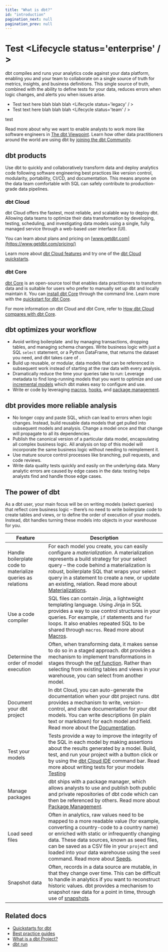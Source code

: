 ```yaml
---
title: "What is dbt?"
id: "introduction"
pagination_next: null
pagination_prev: null
---
```


# Test <Lifecycle status='enterprise' / >

<Snippet path="what-is-dbt-intro" />

dbt compiles and runs your analytics code against your data platform, enabling you and your team to collaborate on a single source of truth for metrics, insights, and business definitions. This single source of truth, combined with the ability to define tests for your data, reduces errors when logic changes, and alerts you when issues arise.
- Test text here blah blah blah <Lifecycle status='legacy' / >
- Test text here blah blah blah  <Lifecycle status='team' / >

<Expandable alt_header="test test" lifecycle='preview'> 

  test

</Expandable>

<Lightbox src="/img/docs/cloud-overview.jpg" width="60%" title="dbt works alongside your ingestion, visualization, and other data tools, so you can transform data directly in your cloud data platform." />

Read more about why we want to enable analysts to work more like software engineers in [The dbt Viewpoint](/community/resources/viewpoint). Learn how other data practitioners around the world are using dbt by [joining the dbt Community](https://www.getdbt.com/community/join-the-community).

## dbt products

Use dbt to quickly and collaboratively transform data and deploy analytics code following software engineering best practices like version control, modularity, portability, CI/CD, and documentation. This means anyone on the data team comfortable with SQL can safely contribute to production-grade data pipelines.

<!-- removing per Leona's feedback and pending review
To cater to the diverse needs of data teams, dbt offers two primary solutions:

- [**dbt Cloud**](#dbt-cloud) &mdash; A comprehensive, full managed service enabling teams to develop, test, deploy, and explore data products safely and reliably.
- [**dbt Core**](#dbt-core) &mdash; An open-source CLI tool that's suitable for users who prefer a manual setup.
-->

### dbt Cloud

dbt Cloud offers the fastest, most reliable, and scalable way to deploy dbt. Allowing data teams to optimize their data transformation by developing, testing, scheduling, and investigating data models using a single, fully managed service through a web-based user interface (UI).

You can learn about plans and pricing on [www.getdbt.com](https://www.getdbt.com/pricing/)

Learn more about [dbt Cloud features](/docs/cloud/about-cloud/dbt-cloud-features) and try one of the [dbt Cloud quickstarts](/docs/get-started-dbt).

### dbt Core

[dbt Core](/docs/core/about-core-setup) is an open-source tool that enables data practitioners to transform data and is suitable for users who prefer to manually set up dbt and locally maintain it. You can [install dbt Core](/docs/core/installation-overview) through the command line. Learn more with the [quickstart for dbt Core](https://docs.getdbt.com/guides/codespace?step=1).

For more information on dbt Cloud and dbt Core, refer to [How dbt Cloud compares with dbt Core](https://www.getdbt.com/product/dbt-core-vs-dbt-cloud).

## dbt optimizes your workflow

- Avoid writing boilerplate <Term id="dml" /> and <Term id="ddl" /> by managing transactions, dropping tables, and managing schema changes. Write business logic with just a SQL `select` statement, or a Python DataFrame, that returns the dataset you need, and dbt takes care of <Term id="materialization" />.
- Build up reusable, or modular, data models that can be referenced in subsequent work instead of starting at the raw data with every analysis.
- Dramatically reduce the time your queries take to run: Leverage metadata to find long-running models that you want to optimize and use [incremental models](/docs/build/incremental-models) which dbt makes easy to configure and use.
- Write <Term id="dry" />er code by leveraging [macros](/docs/build/jinja-macros), [hooks](/docs/build/hooks-operations), and [package management](/docs/build/packages).

## dbt provides more reliable analysis

- No longer copy and paste SQL, which can lead to errors when logic changes. Instead, build reusable data models that get pulled into subsequent models and analysis. Change a model once and that change will propagate to all its dependencies.
- Publish the canonical version of a particular data model, encapsulating all complex business logic. All analysis on top of this model will incorporate the same business logic without needing to reimplement it.
- Use mature source control processes like branching, pull requests, and code reviews.
- Write data quality tests quickly and easily on the underlying data. Many analytic errors are caused by edge cases in the data: testing helps analysts find and handle those edge cases.

## The power of dbt

As a dbt user, your main focus will be on writing models (select queries) that reflect core business logic – there’s no need to write boilerplate code to create tables and views, or to define the order of execution of your models. Instead, dbt handles turning these models into objects in your warehouse for you.

| Feature               | Description |
|-----------------------|-------------|
| Handle boilerplate code to materialize queries as relations | For each model you create, you can easily configure a *materialization*. A materialization represents a build strategy for your select query – the code behind a materialization is robust, boilerplate SQL that wraps your select query in a statement to create a new, or update an existing, relation. Read more about [Materializations](/docs/build/materializations).|
| Use a code compiler | SQL files can contain Jinja, a lightweight templating language. Using Jinja in SQL provides a way to use control structures in your queries. For example, `if` statements and `for` loops. It also enables repeated SQL to be shared through `macros`. Read more about [Macros](/docs/build/jinja-macros).|
| Determine the order of model execution | Often, when transforming data, it makes sense to do so in a staged approach. dbt provides a mechanism to implement transformations in stages through the [ref function](/reference/dbt-jinja-functions/ref). Rather than selecting from existing tables and views in your warehouse, you can select from another model.|
| Document your dbt project | In dbt Cloud, you can auto-generate the documentation when your dbt project runs. dbt provides a mechanism to write, version-control, and share documentation for your dbt models. You can write descriptions (in plain text or markdown) for each model and field. Read more about the [Documentation](/docs/build/documentation).|
| Test your models |   Tests provide a way to improve the integrity of the SQL in each model by making assertions about the results generated by a model. Build, test, and run your project with a button click or by using the [dbt Cloud IDE](/docs/cloud/dbt-cloud-ide/develop-in-the-cloud) command bar. Read more about writing tests for your models [Testing](/docs/build/data-tests)|
| Manage packages | dbt ships with a package manager, which allows analysts to use and publish both public and private repositories of dbt code which can then be referenced by others. Read more about [Package Management](/docs/build/packages). |
| Load seed files| Often in analytics, raw values need to be mapped to a more readable value (for example, converting a country-code to a country name) or enriched with static or infrequently changing data. These data sources, known as seed files, can be saved as a CSV file in your `project` and loaded into your data warehouse using the `seed` command. Read more about [Seeds](/docs/build/seeds).|
| Snapshot data | Often, records in a data source are mutable, in that they change over time. This can be difficult to handle in analytics if you want to reconstruct historic values. dbt provides a mechanism to snapshot raw data for a point in time, through use of [snapshots](/docs/build/snapshots).|

## Related docs

- [Quickstarts for dbt](/guides)
- [Best practice guides](/best-practices)
- [What is a dbt Project?](/docs/build/projects)
- [dbt run](/docs/running-a-dbt-project/run-your-dbt-projects)
